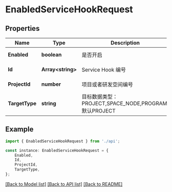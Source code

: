 # EnabledServiceHookRequest


## Properties

Name | Type | Description | Notes
------------ | ------------- | ------------- | -------------
**Enabled** | **boolean** | 是否开启 | [default to undefined]
**Id** | **Array&lt;string&gt;** | Service Hook 编号 | [default to undefined]
**ProjectId** | **number** | 项目或者研发空间编号 | [default to undefined]
**TargetType** | **string** | 目标数据类型：PROJECT,SPACE_NODE,PROGRAM,默认PROJECT | [default to undefined]

## Example

```typescript
import { EnabledServiceHookRequest } from './api';

const instance: EnabledServiceHookRequest = {
    Enabled,
    Id,
    ProjectId,
    TargetType,
};
```

[[Back to Model list]](../README.md#documentation-for-models) [[Back to API list]](../README.md#documentation-for-api-endpoints) [[Back to README]](../README.md)
